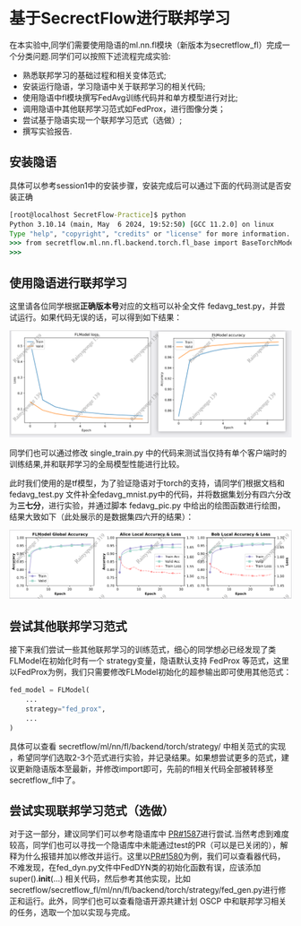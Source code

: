 # 基于SecrectFlow进行联邦学习

在本实验中,同学们需要使用隐语的ml.nn.fl模块（新版本为secretflow_fl）完成一个分类问题.同学们可以按照下述流程完成实验:
- 熟悉联邦学习的基础过程和相关变体范式;
- 安装运行隐语，学习隐语中关于联邦学习的相关代码;
- 使用隐语中fl模块撰写FedAvg训练代码并和单方模型进行对比;
- 调用隐语中其他联邦学习范式如FedProx，进行图像分类；
- 尝试基于隐语实现一个联邦学习范式（选做）;
- 撰写实验报告.

## 安装隐语

具体可以参考session1中的安装步骤，安装完成后可以通过下面的代码测试是否安装正确

```cmd
[root@localhost SecretFlow-Practice]$ python
Python 3.10.14 (main, May  6 2024, 19:52:50) [GCC 11.2.0] on linux
Type "help", "copyright", "credits" or "license" for more information.
>>> from secretflow.ml.nn.fl.backend.torch.fl_base import BaseTorchModel
>>> 
```

## 使用隐语进行联邦学习

这里请各位同学根据**正确版本号**对应的文档可以补全文件 fedavg_test.py，并尝试运行。如果代码无误的话，可以得到如下结果：

![](https://raw.githubusercontent.com/Rainysponge/Figurebed/main/img/20250401183759.png)

同学们也可以通过修改 single_train.py 中的代码来测试当仅持有单个客户端时的训练结果,并和联邦学习的全局模型性能进行比较。

此时我们使用的是tf模型，为了验证隐语对于torch的支持，请同学们根据文档和 fedavg_test.py 文件补全fedavg_mnist.py中的代码，并将数据集划分有四六分改为**三七分**，进行实验，并通过脚本 fedavg_pic.py 中给出的绘图函数进行绘图，结果大致如下（此处展示的是数据集四六开的结果）：

![](https://raw.githubusercontent.com/Rainysponge/Figurebed/main/img/20250401190512.png)

## 尝试其他联邦学习范式


接下来我们尝试一些其他联邦学习的训练范式，细心的同学想必已经发现了类FLModel在初始化时有一个 strategy变量，隐语默认支持 FedProx 等范式，这里以FedProx为例，我们只需要修改FLModel初始化的超参输出即可使用其他范式：

```python
fed_model = FLModel(
    ...
    strategy="fed_prox",
    ...
)
```
具体可以查看 secretflow/ml/nn/fl/backend/torch/strategy/ 中相关范式的实现 ，希望同学们选取2-3个范式进行实验，并记录结果。如果想尝试更多的范式，建议更新隐语版本至最新，并修改import即可，先前的fl相关代码全部被转移至secretflow_fl中了。

## 尝试实现联邦学习范式（选做）

对于这一部分，建议同学们可以参考隐语库中 [PR#1587](https://github.com/secretflow/secretflow/pull/1587)进行尝试.当然考虑到难度较高，同学们也可以寻找一个隐语库中未能通过test的PR（可以是已关闭的），解释为什么报错并加以修改并运行。这里以[PR#1580](https://github.com/secretflow/secretflow/pull/1580)为例，我们可以查看器代码，不难发现，在fed_dyn.py文件中FedDYN类的初始化函数有误，应该添加 super().__init__(...) 相关代码，然后参考其他实现，比如secretflow/secretflow_fl/ml/nn/fl/backend/torch/strategy/fed_gen.py进行修正和运行。此外，同学们也可以查看隐语开源共建计划 OSCP 中和联邦学习相关的任务，选取一个加以实现与完成。




